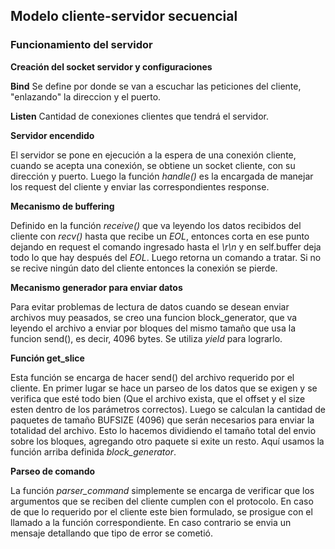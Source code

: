 ## Modelo cliente-servidor secuencial

### Funcionamiento del servidor

**Creación del socket servidor y configuraciones**

**Bind** Se define por donde se van a escuchar las peticiones del cliente, "enlazando" la direccion y el puerto.

**Listen** Cantidad de conexiones clientes que tendrá el servidor.

**Servidor encendido**

El servidor se pone en ejecución a la espera de una conexión cliente, cuando se acepta una conexión, se obtiene un socket cliente, con su dirección y puerto. Luego la función *handle()* es la encargada de manejar los request del cliente y enviar las correspondientes response.


**Mecanismo de buffering**

Definido en la función *receive()* que va leyendo los datos recibidos del cliente con *recv()* hasta que recibe un *EOL*, entonces corta en ese punto dejando en request el comando ingresado hasta el *\r\n* y en self.buffer deja todo lo que hay después del *EOL*. Luego retorna un comando a tratar. Si no se recive ningún dato del cliente entonces la conexión se pierde.

**Mecanismo generador para enviar datos**

Para evitar problemas de lectura de datos cuando se desean enviar archivos muy peasados, se creo una funcion block_generator, que va leyendo el archivo a enviar por bloques del mismo tamaño que usa la funcion send(), es decir, 4096 bytes. Se utiliza *yield* para lograrlo.

**Función get_slice**

Esta función se encarga de hacer send() del archivo requerido por el cliente. En primer lugar se hace un parseo de los datos que se exigen y se verifica que esté todo bien (Que el archivo exista, que el offset y el size esten dentro de los parámetros correctos). Luego se calculan la cantidad de paquetes de tamaño BUFSIZE (4096) que serán necesarios para enviar la totalidad del archivo. Esto lo hacemos dividiendo el tamaño total del envio sobre los bloques, agregando otro paquete si exite un resto. Aquí usamos la función arriba definida *block_generator*.

**Parseo de comando**

La función *parser_command* simplemente se encarga de verificar que los argumentos que se reciben del cliente cumplen con el protocolo. En caso de que lo requerido por el cliente este bien formulado, se prosigue con el llamado a la función correspondiente. En caso contrario se envia un mensaje detallando que tipo de error se cometió.


